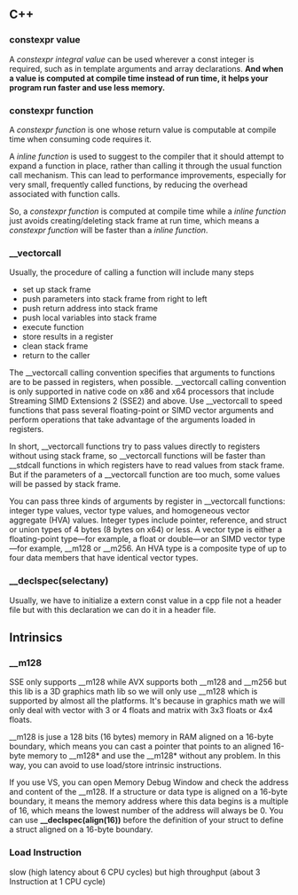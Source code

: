 ## C++
### constexpr value
A *constexpr integral value* can be used wherever a const integer is required, such as in template arguments and array declarations. **And when a value is computed at compile time instead of run time, it helps your program run faster and use less memory.**

### constexpr function
A *constexpr function* is one whose return value is computable at compile time when consuming code requires it. 

A *inline function* is used to suggest to the compiler that it should attempt to expand a function in place, rather than calling it through the usual function call mechanism. This can lead to performance improvements, especially for very small, frequently called functions, by reducing the overhead associated with function calls.

So, a *constexpr function* is computed at compile time while a *inline function* just avoids creating/deleting stack frame at run time, which means a *constexpr function* will be faster than a *inline function*.

### __vectorcall
Usually, the procedure of calling a function will include many steps
- set up stack frame
- push parameters into stack frame from right to left
- push return address into stack frame
- push local variables into stack frame
- execute function
- store results in a register
- clean stack frame
- return to the caller 

The __vectorcall calling convention specifies that arguments to functions are to be passed in registers, when possible. __vectorcall calling convention is only supported in native code on x86 and x64 processors that include Streaming SIMD Extensions 2 (SSE2) and above. Use __vectorcall to speed functions that pass several floating-point or SIMD vector arguments and perform operations that take advantage of the arguments loaded in registers. 

In short, __vectorcall functions try to pass values directly to registers without using stack frame, so __vectorcall functions will be faster than __stdcall functions in which registers have to read values from stack frame. But if the parameters of a __vectorcall function are too much, some values will be passed by stack frame.

You can pass three kinds of arguments by register in __vectorcall functions: integer type values, vector type values, and homogeneous vector aggregate (HVA) values. Integer types include pointer, reference, and struct or union types of 4 bytes (8 bytes on x64) or less. A vector type is either a floating-point type—for example, a float or double—or an SIMD vector type—for example, __m128 or __m256. An HVA type is a composite type of up to four data members that have identical vector types.

### __declspec(selectany)
Usually, we have to initialize a extern const value in a cpp file not a header file but with this declaration we can do it in a header file.

## Intrinsics

### __m128

SSE only supports __m128 while AVX supports both __m128 and __m256 but this lib is a 3D graphics math lib so we will only use __m128 which is supported by almost all the platforms. It's because in graphics math we will only deal with vector with 3 or 4 floats and matrix with 3x3 floats or 4x4 floats. 

__m128 is juse a 128 bits (16 bytes) memory in RAM aligned on a 16-byte boundary, which means you can cast a pointer that points to an aligned 16-byte memory to __m128* and use the __m128* without any problem. In this way, you can avoid to use load/store intrinsic instructions. 

If you use VS, you can open Memory Debug Window and check the address and content of the __m128. If a structure or data type is aligned on a 16-byte boundary, it means the memory address where this data begins is a multiple of 16, which means the lowest number of the address will always be 0. You can use **__declspec(align(16))** before the definition of your struct to define a struct aligned on a 16-byte boundary.

### Load Instruction 
slow (high latency about 6 CPU cycles) but high throughput (about 3 Instruction at 1 CPU cycle)